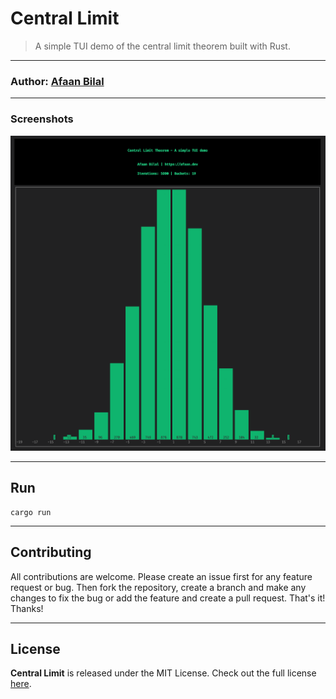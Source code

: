 Central Limit
=============

> A simple TUI demo of the central limit theorem built with Rust.
---

### **Author**: [Afaan Bilal](https://afaan.dev)

---

### Screenshots

![central limit](assets/central-limit.png)

---

## Run

````
cargo run
````

---

## Contributing
All contributions are welcome. Please create an issue first for any feature request
or bug. Then fork the repository, create a branch and make any changes to fix the bug
or add the feature and create a pull request. That's it!
Thanks!

---

## License
**Central Limit** is released under the MIT License.
Check out the full license [here](LICENSE).
